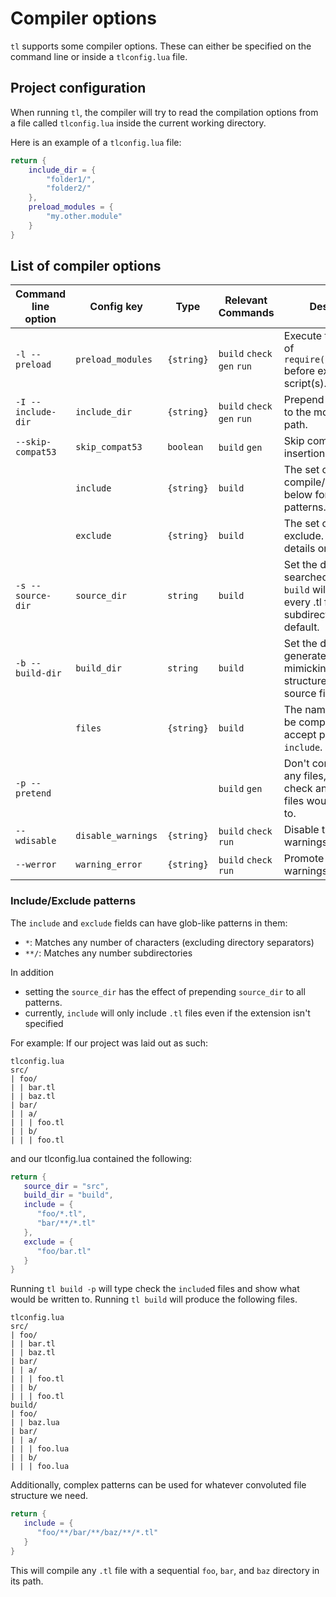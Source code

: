 # Compiler options

`tl` supports some compiler options. These can either be specified on the command line or inside a `tlconfig.lua` file.

## Project configuration

When running `tl`, the compiler will try to read the compilation options from a file called `tlconfig.lua` inside the current working directory.

Here is an example of a `tlconfig.lua` file:
```lua
return {
    include_dir = {
        "folder1/",
        "folder2/"
    },
    preload_modules = {
        "my.other.module"
    }
}
```

## List of compiler options

| Command line option | Config key | Type | Relevant Commands | Description |
| --- | --- | --- | --- | --- |
| `-l --preload`  | `preload_modules` | `{string}` | `build` `check` `gen` `run` | Execute the equivalent of `require('modulename')` before executing the tl script(s). |
| `-I --include-dir` |  `include_dir` | `{string}` | `build` `check` `gen` `run` | Prepend this directory to the module search path.
| `--skip-compat53` | `skip_compat53` | `boolean` | `build` `gen` | Skip compat53 insertions.
|| `include` | `{string}` | `build` | The set of files to compile/check. See below for details on patterns.
|| `exclude` | `{string}` | `build` | The set of files to exclude. See below for details on patterns.
| `-s --source-dir` | `source_dir` | `string` | `build` | Set the directory to be searched for files. `build` will compile every .tl file in every subdirectory by default.
| `-b --build-dir` | `build_dir` | `string` | `build` | Set the directory for generated files, mimicking the file structure of the source files.
|| `files` | `{string}` | `build` | The names of files to be compiled. Does not accept patterns like `include`.
| `-p --pretend` ||| `build` `gen`  | Don't compile/write to any files, but type check and log what files would be written to.
| `--wdisable` | `disable_warnings` | `{string}` | `build` `check` `run` | Disable the given warnings.
| `--werror` | `warning_error` | `{string}` | `build` `check` `run` | Promote the given warnings to errors.

### Include/Exclude patterns

The `include` and `exclude` fields can have glob-like patterns in them:
- `*`: Matches any number of characters (excluding directory separators)
- `**/`: Matches any number subdirectories

In addition
- setting the `source_dir` has the effect of prepending `source_dir` to all patterns.
- currently, `include` will only include `.tl` files even if the extension isn't specified

For example:
If our project was laid out as such:
```
tlconfig.lua
src/
| foo/
| | bar.tl
| | baz.tl
| bar/
| | a/
| | | foo.tl
| | b/
| | | foo.tl
```

and our tlconfig.lua contained the following:
```lua
return {
   source_dir = "src",
   build_dir = "build",
   include = {
      "foo/*.tl",
      "bar/**/*.tl"
   },
   exclude = {
      "foo/bar.tl"
   }
}
```

Running `tl build -p` will type check the `include`d files and show what would be written to.
Running `tl build` will produce the following files.
```
tlconfig.lua
src/
| foo/
| | bar.tl
| | baz.tl
| bar/
| | a/
| | | foo.tl
| | b/
| | | foo.tl
build/
| foo/
| | baz.lua
| bar/
| | a/
| | | foo.lua
| | b/
| | | foo.lua
```

Additionally, complex patterns can be used for whatever convoluted file structure we need.
```lua
return {
   include = {
      "foo/**/bar/**/baz/**/*.tl"
   }
}
```
This will compile any `.tl` file with a sequential `foo`, `bar`, and `baz` directory in its path.
